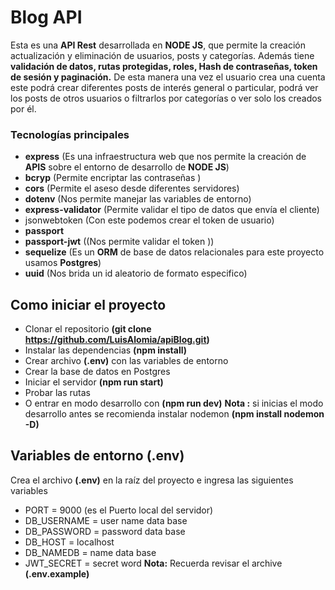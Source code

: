 # Blog API

Esta es una **API Rest** desarrollada en **NODE JS**, que permite la creación actualización y eliminación de usuarios, posts y categorías. Además tiene **validación de datos, rutas protegidas, roles, Hash de contraseñas, token de sesión y paginación.** De esta manera una vez el usuario crea una cuenta este podrá crear diferentes posts de interés general o particular, podrá ver los posts de otros usuarios o filtrarlos por categorías o ver solo los creados por él.

### Tecnologías principales

- **express** (Es una infraestructura web que nos permite la creación de **APIS** sobre el entorno de desarrollo de **NODE JS**)
- **bcryp** (Permite encriptar las contraseñas )
- **cors** (Permite el aseso desde diferentes servidores)
- **dotenv** (Nos permite manejar las variables de entorno)
- **express-validator** (Permite validar el tipo de datos que envía el cliente)
- jsonwebtoken (Con este podemos crear el token de usuario)
- **passport**
- **passport-jwt** ((Nos permite validar el token ))
- **sequelize** (Es un **ORM** de base de datos relacionales para este proyecto usamos **Postgres**)
- **uuid** (Nos brida un id aleatorio de formato especifico)

## Como iniciar el proyecto

- Clonar el repositorio **(git clone https://github.com/LuisAlomia/apiBlog.git)**
- Instalar las dependencias **(npm install)**
- Crear archivo **(.env)** con las variables de entorno
- Crear la base de datos en Postgres
- Iniciar el servidor **(npm run start)**
- Probar las rutas
- O entrar en modo desarrollo con **(npm run dev)**
  **Nota :** si inicias el modo desarrollo antes se recomienda instalar nodemon **(npm install nodemon -D)**

## Variables de entorno (.env)

Crea el archivo **(.env)** en la raíz del proyecto e ingresa las siguientes variables

- PORT = 9000 (es el Puerto local del servidor)
- DB_USERNAME = user name data base
- DB_PASSWORD = password data base
- DB_HOST = localhost
- DB_NAMEDB = name data base
- JWT_SECRET = secret word
  **Nota:** Recuerda revisar el archive **(.env.example)**
